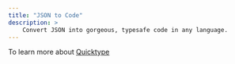 ```yaml
---
title: "JSON to Code"
description: >
    Convert JSON into gorgeous, typesafe code in any language.
---
```


To learn more about [Quicktype](https://app.quicktype.io/)